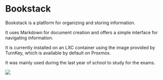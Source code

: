 # Bookstack

Bookstack is a platform for organizing and storing information.

It uses Markdown for document creation and offers a simple interface for navigating information.

It is currently installed on an LXC container using the image provided by TurnKey, which is available by default on Proxmox.

It was mainly used during the last year of school to study for the exams.

![](../book.gif)
